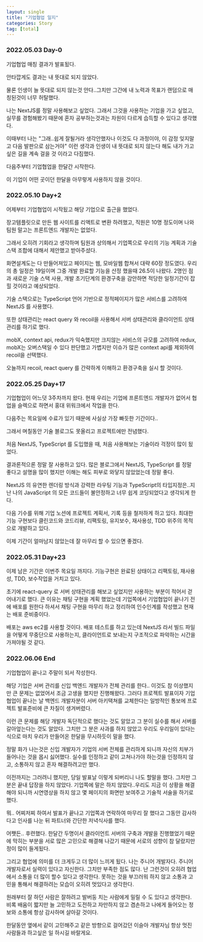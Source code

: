 ```yaml
---
layout: single
title: "기업협업 일지"
categories: Story
tag: [total]
---
```


### 2022.05.03 Day-0

기업협업 매칭 결과가 발표됬다.

안타깝게도 결과는 내 뜻대로 되지 않았다.

물론 인생이 늘 뜻대로 되지 않는것 안다..그치만 그간에 내 노력과 목표가 랜덤으로 매칭된것이 너무 허탈했다.

나는 NextJS를 정말 사용해보고 싶었다. 그래서 그것을 사용하는 기업을 가고 싶었고, 실무를 경험해봤기 때문에 혼자 공부하는것과는 차원이 다르게 습득할 수 있다고 생각했다.

이때부터 나는 "그래..쉽게 잘될거라 생각안했자나 이것도 다 과정이야, 이 감정 잊지말고 다음 발판으로 삼는거야" 이런 생각과 인생이 내 뜻대로 되지 않는다 해도 내가 가고싶은 길을 계속 걸을 것 이라고 다짐했다.

다음주부터 기업협업을 한달간 시작한다.

이 기업이 어떤 곳이던 한달을 아무렇게 사용하지 않을 것이다.

### 2022.05.10 Day+2

어제부터 기업협업이 시작됬고 해당 기업으로 출근을 했었다.

장고템플릿으로 만든 웹 사이트를 리액트로 변환 하려했고, 직원은 10명 정도이며 나와 팀원 말고는 프론트엔드 개발자는 없었다.

그래서 오히려 기회라고 생각하며 팀원과 상의해서 기업쪽으로 우리의 기능 계획과 기술스택 조합에 대해서 제안했고 받아주셨다.

화면설계도는 다 만들어져있고 페이지는 웹, 모바일웹 합쳐서 대략 60장 정도였다. 우리의 총 일정은 19일이며 그중 개발 완료할 기능을 산정 했을때 26.5이 나왔다. 2명인 점과 새로운 기술 스택 사용, 개발 초기단계의 환경구축을 감안하면 적당한 일정기간이 잡힐 것이라고 예상되었다.

기술 스택으로는 TypeScript 언어 기반으로 정적페이지가 많은 서비스를 고려하여 NextJS 를 사용했다.

또한 상태관리는 react query 와 recoil을 사용해서 서버 상태관리와 클라이언트 상태관리를 하기로 했다.

mobX, context api, redux가 익숙했지만 크지않는 서비스의 규모를 고려하여 redux, mobX는 오버스택일 수 있다 판단했고 가볍지만 이슈가 많은 context api를 제외하여 recoil을 선택했다.

오늘까지 recoil, react query 를 간략하게 이해하고 환경구축을 실시 할 것이다.

### 2022.05.25 Day+17

기업협업이 어느덧 3주차까지 왔다. 현재 우리는 기업에 프론트엔드 개발자가 없어서 협업을 슬렉으로 하면서 홍대 위워크에서 작업을 한다.

다음주는 목요일에 수료가 있기 때문에 사실상 가장 빠듯한 기간이다..

그래서 며칠동안 기술 블로그도 못올리고 프로젝트에만 전념했다.

처음 NextJS, TypeScript 를 도입했을 때, 처음 사용해보는 기술이라 걱정이 많이 됬었다.

결과론적으론 정말 잘 사용하고 있다. 많은 블로그에서 NextJS, TypeScript 를 정말 좋다고 설명을 많이 했지만 이해는 해도 피부로 와닿지 않았었는데 정말 좋다.

NextJS 의 유연한 렌더링 방식과 강력한 라우팅 기능과 TypeScript의 타입지정은..지난 나의 JavaScript 의 모든 코드들이 불안정하고 너무 쉽게 코딩되었다고 생각되게 한다.

다음 기수를 위해 기업 노션에 프로젝트 계획서, 기록 등을 철저하게 하고 있다. 최대한 기능 구현보다 클린코드와 코드리뷰, 리팩토링, 유지보수, 재사용성, TDD 위주의 목적으로 개발하고 있다.

이제 기간이 얼마남지 않았는데 잘 마무리 할 수 있으면 좋겠다.

### 2022.05.31 Day+23

이제 남은 기간은 이번주 목요일 까지다. 기능구현은 완료된 상태이고 리팩토링, 재사용성, TDD, 보수작업을 거치고 있다.

초기에 react-query 로 서버 상태관리를 해보고 싶었지만 사용하는 부분이 적어서 걷어내기로 했다. 큰 이유는 채팅 구현을 계획 했었는데 기업쪽에서 기업협업이 끝나기 전에 배포를 원한다 하셔서 채팅 구현을 마무리 하고 정리하여 인수인계를 작성했고 현재는 배포 준비중이다.

배포는 aws ec2를 사용할 것이다. 배포 테스트를 하고 있는데 NextJS 라서 빌드 파일을 어떻게 무중단으로 사용하는지, 클라이언트로 보내는지 구조적으로 파악하는 시간을 가져야될 것 같다.

### 2022.06.06 End

기업협업이 끝나고 주말이 되서 작성한다.

해당 기업은 서버 관리를 신입 백엔드 개발자가 전체 관리를 한다.. 이것도 참 이상했지만 큰 문제는 없었어서 조금 고생을 했지만 진행해왔다. 그러다 프로젝트 발표이자 기업협업이 끝나는 날 백엔드 개발자분이 서버 아키택쳐를 교체한다는 일방적인 통보에 프로젝트 발표준비에 큰 차질이 생겨버렸다.

이런 큰 문제를 해당 개발자 독단적으로 했다는 것도 알았고 그 분이 실수를 해서 서버를 갈아엎는다는 것도 알았다. 그치만 그 분은 사과를 하지 않았고 우리도 우리일이 있다는 식으로 마치 우리가 만들어온 한달을 무시하듯이 말을 했다.

정말 화가 나는것은 신입 개발자가 기업의 서버 전체를 관리하게 되니까 자신의 치부가 들어나는 것을 몹시 싫어했다. 실수를 인정하고 같이 고쳐나가야 하는것을 인정하지 않고, 소통하지 않고 혼자 해결하려고만 했다.

이전까지는 그러려니 했지만, 당일 발표날 이렇게 되버리니 나도 할말을 했다. 그치만 그 분은 끝내 답장을 하지 않았다. 기업쪽에 말은 하지 않았다..우리도 지금 이 상황을 해결해야 되니까 시연영상을 하지 않고 몇 페이지의 화면만 보여주고 기술적 서술을 하기로 했다.

뭐.. 어찌저찌 하여서 발표가 끝나고 기업쪽과 연락하여 마무리 잘 했다고 그동안 감사하다고 인사를 나눈 뒤 파트너와 간단한 저녁식사를 했다.

어쨋든.. 후련했다. 한달간 두명이서 클라이언트 서버의 구축과 개발을 진행했었기 때문에 막히는 부분을 서로 많은 고민으로 해결해 나갔기 때문에 서로의 성향이 참 달랐지만 정이 많이 들게됬다.

그리고 협업에 의미를 더 크게두고 더 많이 느끼게 됬다. 나는 주니어 개발자다. 주니어 개발자로서 실력이 있다고 자신한다. 그치만 부족한 점도 많다. 난 그런것이 오히려 협업에서 소통을 더 많이 할수 있다고 생각한다. 못하는 것을 부끄러워 하지 않고 소통과 고민을 통해서 해결하려는 모습이 오히려 멋있다고 생각한다.

원래부터 잘 하던 사람은 잘하려고 발버둥 치는 사람에게 밀릴 수 도 있다고 생각한다. 비록 배움이 짧지만 늘 고민하고 도전하고 자만하지 않고 겸손하고 나에게 들어오는 정보와 소통에 항상 감사하며 살아갈 것이다.

한달동안 옆에서 같이 고민해주고 같은 방향으로 걸어갔던 이슬아 개발자님 항상 멋진 사람들과 하고싶은 일 하시길 바랄게요.
